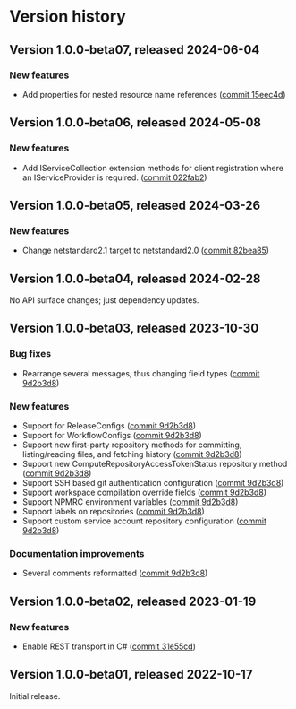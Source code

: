 # Version history

## Version 1.0.0-beta07, released 2024-06-04

### New features

- Add properties for nested resource name references ([commit 15eec4d](https://github.com/googleapis/google-cloud-dotnet/commit/15eec4dabb9fd3cf3b8f4b978d64b7ba435ca995))

## Version 1.0.0-beta06, released 2024-05-08

### New features

- Add IServiceCollection extension methods for client registration where an IServiceProvider is required. ([commit 022fab2](https://github.com/googleapis/google-cloud-dotnet/commit/022fab203f28fb9c608972af7f8b83f571ae5694))

## Version 1.0.0-beta05, released 2024-03-26

### New features

- Change netstandard2.1 target to netstandard2.0 ([commit 82bea85](https://github.com/googleapis/google-cloud-dotnet/commit/82bea850661975b9750ac30753528cc9d2e05240))

## Version 1.0.0-beta04, released 2024-02-28

No API surface changes; just dependency updates.

## Version 1.0.0-beta03, released 2023-10-30

### Bug fixes

- Rearrange several messages, thus changing field types ([commit 9d2b3d8](https://github.com/googleapis/google-cloud-dotnet/commit/9d2b3d87af20c88bce3d585098a33420aa33085d))

### New features

- Support for ReleaseConfigs ([commit 9d2b3d8](https://github.com/googleapis/google-cloud-dotnet/commit/9d2b3d87af20c88bce3d585098a33420aa33085d))
- Support for WorkflowConfigs ([commit 9d2b3d8](https://github.com/googleapis/google-cloud-dotnet/commit/9d2b3d87af20c88bce3d585098a33420aa33085d))
- Support new first-party repository methods for committing, listing/reading files, and fetching history ([commit 9d2b3d8](https://github.com/googleapis/google-cloud-dotnet/commit/9d2b3d87af20c88bce3d585098a33420aa33085d))
- Support new ComputeRepositoryAccessTokenStatus repository method ([commit 9d2b3d8](https://github.com/googleapis/google-cloud-dotnet/commit/9d2b3d87af20c88bce3d585098a33420aa33085d))
- Support SSH based git authentication configuration ([commit 9d2b3d8](https://github.com/googleapis/google-cloud-dotnet/commit/9d2b3d87af20c88bce3d585098a33420aa33085d))
- Support workspace compilation override fields ([commit 9d2b3d8](https://github.com/googleapis/google-cloud-dotnet/commit/9d2b3d87af20c88bce3d585098a33420aa33085d))
- Support NPMRC environment variables ([commit 9d2b3d8](https://github.com/googleapis/google-cloud-dotnet/commit/9d2b3d87af20c88bce3d585098a33420aa33085d))
- Support labels on repositories ([commit 9d2b3d8](https://github.com/googleapis/google-cloud-dotnet/commit/9d2b3d87af20c88bce3d585098a33420aa33085d))
- Support custom service account repository configuration ([commit 9d2b3d8](https://github.com/googleapis/google-cloud-dotnet/commit/9d2b3d87af20c88bce3d585098a33420aa33085d))

### Documentation improvements

- Several comments reformatted ([commit 9d2b3d8](https://github.com/googleapis/google-cloud-dotnet/commit/9d2b3d87af20c88bce3d585098a33420aa33085d))

## Version 1.0.0-beta02, released 2023-01-19

### New features

- Enable REST transport in C# ([commit 31e55cd](https://github.com/googleapis/google-cloud-dotnet/commit/31e55cdbafe12bfae68e28a75a1b75ceb445684f))

## Version 1.0.0-beta01, released 2022-10-17

Initial release.
